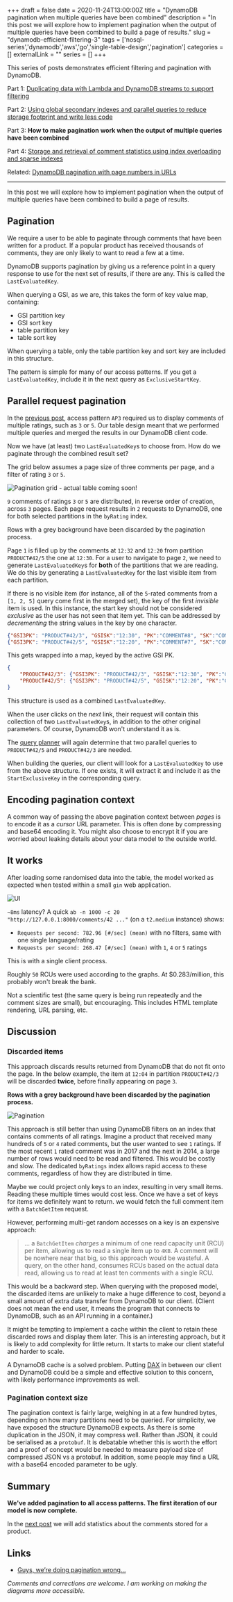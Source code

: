 +++ 
draft = false
date = 2020-11-24T13:00:00Z
title = "DynamoDB pagination when multiple queries have been combined"
description = "In this post we will explore how to implement pagination when the output of multiple queries have been combined to build a page of results."
slug = "dynamodb-efficient-filtering-3"
tags = ['nosql-series','dynamodb','aws','go','single-table-design','pagination']
categories = []
externalLink = ""
series = []
+++

This series of posts demonstrates efficient filtering and pagination with DynamoDB.

Part 1: [Duplicating data with Lambda and DynamoDB streams to support filtering](/posts/dynamodb-efficient-filtering/)

Part 2: [Using global secondary indexes and parallel queries to reduce storage footprint and write less code](/posts/dynamodb-efficient-filtering-2/)

Part 3: **How to make pagination work when the output of multiple queries have been combined**

Part 4: [Storage and retrieval of comment statistics using index overloading and sparse indexes](/posts/dynamodb-efficient-filtering-4/)

Related: [DynamoDB pagination with page numbers in URLs](/posts/dynamodb-page-numbers/)

-----

In this post we will explore how to implement pagination when the output of multiple queries have been combined to build a page of results.

## Pagination

We require a user to be able to paginate through comments that have been written for a product. If a popular product has received thousands of comments, they are only likely to want to read a few at a time.

DynamoDB supports pagination by giving us a reference point in a query response to use for the next set of results, if there are any. This is called the `LastEvaluatedKey`.

When querying a GSI, as we are, this takes the form of key value map, containing: 
- GSI partition key
- GSI sort key
- table partition key
- table sort key

When querying a table, only the table partition key and sort key are included in this structure.

The pattern is simple for many of our access patterns. If you get a `LastEvaluatedKey`, include it in the next query as `ExclusiveStartKey`.

## Parallel request pagination

In the [previous post](/posts/dynamodb-efficient-filtering-2/), access pattern `AP3` required us to display comments of multiple ratings, such as `3` or `5`. Our table design meant that we performed multiple queries and merged the results in our DynamoDB client code.

Now we have (at least) two `LastEvaluatedKey`s to choose from. How do we paginate through the combined result set? 

The grid below assumes a page size of three comments per page, and a filter of rating `3` or `5`.

![Pagination grid - actual table coming soon!](pagination.png)

`9` comments of ratings `3` or `5` are distributed, in reverse order of creation, across `3` pages. Each page request results in `2` requests to DynamoDB, one for both selected partitions in the `byRating` index. 

Rows with a grey background have been discarded by the pagination process. 

Page `1` is filled up by the comments at `12:32` and `12:20` from partition `PRODUCT#42/5` the one at `12:30`. For a user to navigate to page `2`, we need to generate `LastEvaluatedKey`s for **both** of the partitions that we are reading. We do this by generating a `LastEvaluatedKey` for the last visible item from each partition.

If there is no visible item (for instance, all of the `5`-rated comments from a `[1, 2, 5]` query come first in the merged set), the key of the first _invisible_ item is used. In this instance, the start key should not be considered _exclusive_ as the user has not seen that item yet. This can be addressed by _decrementing_ the string values in the key by one character.

```json
{"GSI3PK": "PRODUCT#42/3", "GSISK":"12:30", "PK":"COMMENT#8", "SK":"COMMENT#8"}
{"GSI3PK": "PRODUCT#42/5", "GSISK":"12:20", "PK":"COMMENT#7", "SK":"COMMENT#7"}
```

This gets wrapped into a map, keyed by the active GSI PK.

```json
{
    "PRODUCT#42/3": {"GSI3PK": "PRODUCT#42/3", "GSISK":"12:30", "PK":"COMMENT#8", "SK":"COMMENT#8"},
    "PRODUCT#42/5": {"GSI3PK": "PRODUCT#42/5", "GSISK":"12:20", "PK":"COMMENT#7", "SK":"COMMENT#7"}
}
```

This structure is used as a combined `LastEvaluatedKey`.

When the user clicks on the _next_ link, their request will contain this collection of two `LastEvaluatedKey`s, in addition to the other original parameters. Of course, DynamoDB won't understand it as is. 

The [query planner](/posts/dynamodb-efficient-filtering-2/#query-planning) will again determine that two parallel queries to `PRODUCT#42/5` and `PRODUCT#42/3` are needed. 

When building the queries, our client will look for a `LastEvaluatedKey` to use from the above structure. If one exists, it will extract it and include it as the `StartExclusiveKey` in the corresponding query.

## Encoding pagination context

A common way of passing the above pagination context between _pages_ is to encode it as a _cursor_ URL parameter. This is often done by compressing and base64 encoding it. You might also choose to encrypt it if you are worried about leaking details about your data model to the outside world.

## It works

After loading some randomised data into the table, the model worked as expected when tested within a small `gin` web application. 

![UI](ui.jpg)

`~8ms` latency? A quick `ab -n 1000 -c 20 "http://127.0.0.1:8000/comments/42 ..."` (on a `t2.medium` instance) shows:

- `Requests per second: 782.96 [#/sec] (mean)` with no filters, same with one single language/rating
- `Requests per second: 268.47 [#/sec] (mean)` with `1`, `4` or `5` ratings

This is with a single client process.

Roughly `50` RCUs were used according to the graphs. At $0.283/million, this probably won't break the bank.

Not a scientific test (the same query is being run repeatedly and the comment sizes are small), but encouraging. This includes HTML template rendering, URL parsing, etc.

## Discussion

### Discarded items

This approach discards results returned from DynamoDB that do not fit onto the page. In the below example, the item at `12:04` in partition `PRODUCT#42/3` will be discarded **twice**, before finally appearing on page `3`. 

**Rows with a grey background have been discarded by the pagination process.**

![Pagination](pagination.png)

This approach is still better than using DynamoDB filters on an index that contains comments of all ratings. Imagine a product that received many hundreds of `5` or `4` rated comments, but the user wanted to see `1` ratings. If the most recent `1` rated comment was in 2017 and the next in 2014, a large number of rows would need to be read and filtered. This would be costly and slow. The dedicated `byRatings` index allows rapid access to these comments, regardless of how they are distributed in time.

Maybe we could project only keys to an index, resulting in very small items. Reading these multiple times would cost less. Once we have a set of keys for items we definitely want to return. we would fetch the full comment item with a `BatchGetItem` request.

However, performing multi-get random accesses on a key is an expensive approach:
>... a `BatchGetItem` _charges_ a minimum of one read capacity unit (RCU) per item, allowing us to read a single item up to `4KB`. A comment will be nowhere near that big, so this approach would be wasteful. A query, on the other hand, consumes RCUs based on the actual data read, allowing us to read at least ten comments with a single RCU.

This would be a backward step. When querying with the proposed model, the discarded items are unlikely to make a huge difference to cost, beyond a small amount of extra data transfer from DynamoDB to our client. (Client does not mean the end user, it means the program that connects to DynamoDB, such as an API running in a container.)

It might be tempting to implement a cache within the client to retain these discarded rows and display them later. This is an interesting approach, but it is likely to add complexity for little return. It starts to make our client stateful and harder to scale.

A DynamoDB cache is a solved problem. Putting [DAX](https://aws.amazon.com/dynamodb/dax/) in between our client and DynamoDB could be a simple and effective solution to this concern, with likely performance improvements as well.

### Pagination context size

The pagination context is fairly large, weighing in at a few hundred bytes, depending on how many partitions need to be queried. For simplicity, we have exposed the structure DynamoDB expects. As there is some duplication in the JSON, it may compress well. Rather than JSON, it could be serialised as a `protobuf`. It is debatable whether this is worth the effort and a proof of concept would be needed to measure payload size of compressed JSON vs a protobuf. In addition, some people may find a URL with a base64 encoded parameter to be ugly.

## Summary

**We've added pagination to all access patterns. The first iteration of our model is now complete.**

In the [next post](/posts/dynamodb-efficient-filtering-4/) we will add statistics about the comments stored for a product.

## Links

- [Guys, we’re doing pagination wrong...](https://hackernoon.com/guys-were-doing-pagination-wrong-f6c18a91b232)

_Comments and corrections are welcome. I am working on making the diagrams more accessible._
